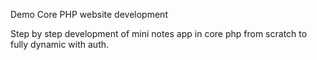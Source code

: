 Demo Core PHP website development

Step by step development of mini notes app in core php from scratch to fully dynamic with auth.
